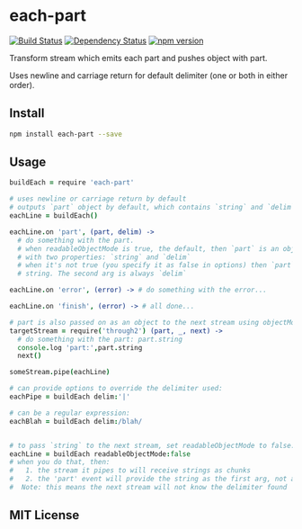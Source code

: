 # each-part
[![Build Status](https://travis-ci.org/elidoran/node-each-part.svg?branch=master)](https://travis-ci.org/elidoran/node-each-part)
[![Dependency Status](https://gemnasium.com/elidoran/node-each-part.png)](https://gemnasium.com/elidoran/node-each-part)
[![npm version](https://badge.fury.io/js/each-part.svg)](http://badge.fury.io/js/each-part)

Transform stream which emits each part and pushes object with part.

Uses newline and carriage return for default delimiter (one or both in either order).

## Install

```sh
npm install each-part --save
```

## Usage

```coffeescript
buildEach = require 'each-part'

# uses newline or carriage return by default
# outputs `part` object by default, which contains `string` and `delim`
eachLine = buildEach()

eachLine.on 'part', (part, delim) ->
  # do something with the part.
  # when readableObjectMode is true, the default, then `part` is an object
  # with two properties: `string` and `delim`
  # when it's not true (you specify it as false in options) then `part` is the
  # string. The second arg is always `delim`

eachLine.on 'error', (error) -> # do something with the error...

eachLine.on 'finish', (error) -> # all done...

# part is also passed on as an object to the next stream using objectMode:true
targetStream = require('through2') (part, _, next) ->
  # do something with the part: part.string
  console.log 'part:',part.string
  next()

someStream.pipe(eachLine)

# can provide options to override the delimiter used:
eachPipe = buildEach delim:'|'

# can be a regular expression:
eachBlah = buildEach delim:/blah/


# to pass `string` to the next stream, set readableObjectMode to false:
eachLine = buildEach readableObjectMode:false
# when you do that, then:
#   1. the stream it pipes to will receive strings as chunks
#   2. the 'part' event will provide the string as the first arg, not an object
#  Note: this means the next stream will not know the delimiter found
```

## MIT License
